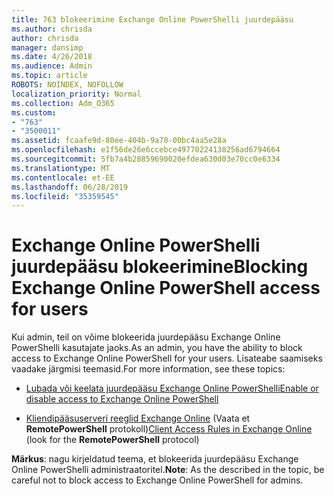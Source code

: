 ```yaml
---
title: 763 blokeerimine Exchange Online PowerShelli juurdepääsu
ms.author: chrisda
author: chrisda
manager: dansimp
ms.date: 4/26/2018
ms.audience: Admin
ms.topic: article
ROBOTS: NOINDEX, NOFOLLOW
localization_priority: Normal
ms.collection: Adm_O365
ms.custom:
- "763"
- "3500011"
ms.assetid: fcaafe9d-80ee-404b-9a70-00bc4aa5e28a
ms.openlocfilehash: e1f56de26e6ccebce49770224138256ad6794664
ms.sourcegitcommit: 5fb7a4b28859690020efdea630d03e70cc0e6334
ms.translationtype: MT
ms.contentlocale: et-EE
ms.lasthandoff: 06/28/2019
ms.locfileid: "35359545"
---
```

# <a name="blocking-exchange-online-powershell-access-for-users"></a><span data-ttu-id="c4193-102">Exchange Online PowerShelli juurdepääsu blokeerimine</span><span class="sxs-lookup"><span data-stu-id="c4193-102">Blocking Exchange Online PowerShell access for users</span></span>
<span data-ttu-id="c4193-103">Kui admin, teil on võime blokeerida juurdepääsu Exchange Online PowerShelli kasutajate jaoks.</span><span class="sxs-lookup"><span data-stu-id="c4193-103">As an admin, you have the ability to block access to Exchange Online PowerShell for your users.</span></span> <span data-ttu-id="c4193-104">Lisateabe saamiseks vaadake järgmisi teemasid.</span><span class="sxs-lookup"><span data-stu-id="c4193-104">For more information, see these topics:</span></span>

- [<span data-ttu-id="c4193-105">Lubada või keelata juurdepääsu Exchange Online PowerShelli</span><span class="sxs-lookup"><span data-stu-id="c4193-105">Enable or disable access to Exchange Online PowerShell</span></span>](https://docs.microsoft.com/powershell/exchange/exchange-online/disable-access-to-exchange-online-powershell)

- <span data-ttu-id="c4193-106">[Kliendipääsuserveri reeglid Exchange Online](https://technet.microsoft.com/library/mt842508.aspx) (Vaata et **RemotePowerShell** protokoll)</span><span class="sxs-lookup"><span data-stu-id="c4193-106">[Client Access Rules in Exchange Online](https://technet.microsoft.com/library/mt842508.aspx) (look for the **RemotePowerShell** protocol)</span></span> 

<span data-ttu-id="c4193-107">**Märkus**: nagu kirjeldatud teema, et blokeerida juurdepääsu Exchange Online PowerShelli administraatoritel.</span><span class="sxs-lookup"><span data-stu-id="c4193-107">**Note**: As the described in the topic, be careful not to block access to Exchange Online PowerShell for admins.</span></span>
